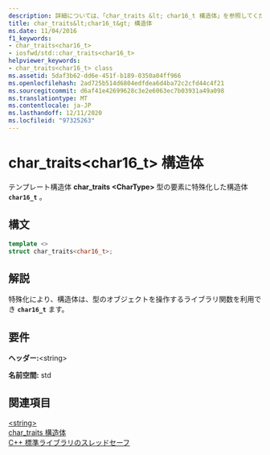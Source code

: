 ```yaml
---
description: 詳細については、「char_traits &lt; char16_t 構造体」を参照してください。 &gt;
title: char_traits&lt;char16_t&gt; 構造体
ms.date: 11/04/2016
f1_keywords:
- char_traits<char16_t>
- iosfwd/std::char_traits<char16_t>
helpviewer_keywords:
- char_traits<char16_t> class
ms.assetid: 5daf3b62-dd6e-451f-b189-0350a04ff966
ms.openlocfilehash: 2ad725b514d6804edfdea6d4ba72c2cfd44c4f21
ms.sourcegitcommit: d6af41e42699628c3e2e6063ec7b03931a49a098
ms.translationtype: MT
ms.contentlocale: ja-JP
ms.lasthandoff: 12/11/2020
ms.locfileid: "97325263"
---
```

# <a name="char_traitsltchar16_tgt-struct"></a>char_traits&lt;char16_t&gt; 構造体

テンプレート構造体 **char_traits \<CharType>** 型の要素に特殊化した構造体 **`char16_t`** 。

## <a name="syntax"></a>構文

```cpp
template <>
struct char_traits<char16_t>;
```

## <a name="remarks"></a>解説

特殊化により、構造体は、型のオブジェクトを操作するライブラリ関数を利用でき **`char16_t`** ます。

## <a name="requirements"></a>要件

**ヘッダー:**\<string>

**名前空間:** std

## <a name="see-also"></a>関連項目

[\<string>](../standard-library/string.md)\
[char_traits 構造体](../standard-library/char-traits-struct.md)\
[C++ 標準ライブラリのスレッドセーフ](../standard-library/thread-safety-in-the-cpp-standard-library.md)

